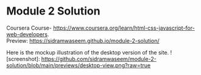 # Module 2 Solution
Coursera Course- https://www.coursera.org/learn/html-css-javascript-for-web-developers.
<br>
Preview: https://sidramwaseem.github.io/module-2-solution/

Here is the mockup illustration of the desktop version of the site.
![screenshot]: https://github.com/sidramwaseem/module-2-solution/blob/main/previews/desktop-view.png?raw=true
